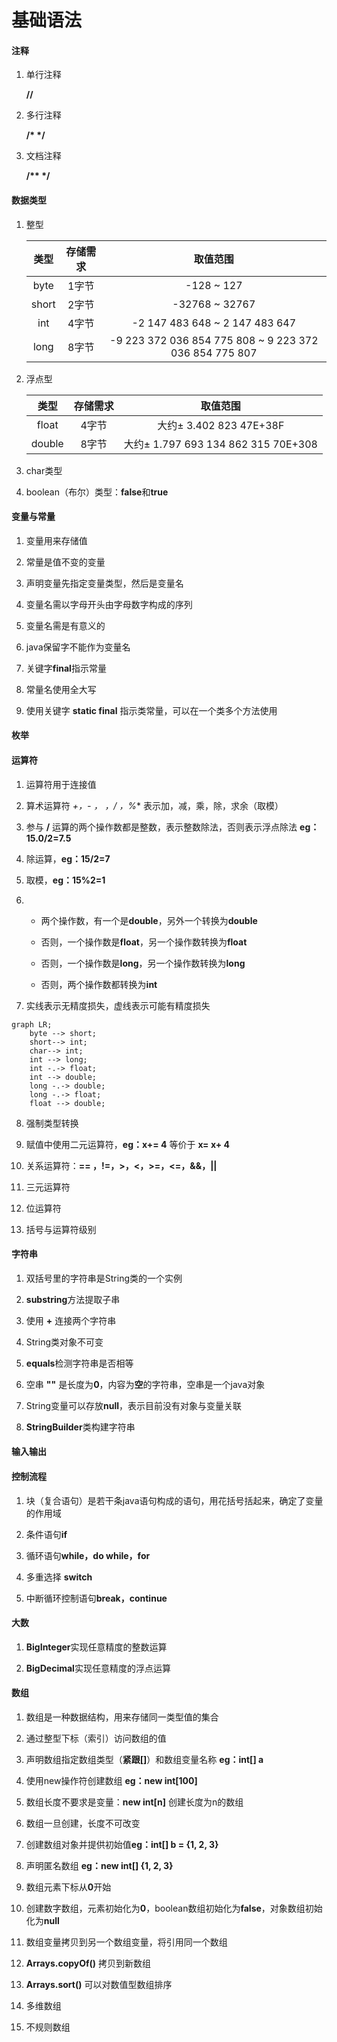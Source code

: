 # 基础语法

#### 注释

1. 单行注释 
   
   **//**

2. 多行注释
   
   **/\* \*/**

3. 文档注释
   
   **/\*\* \*/**

#### 数据类型

1. 整型
   
   | 类型    | 存储需求 | 取值范围                                                   |
   |:-----:|:----:|:------------------------------------------------------:|
   | byte  | 1字节  | -128 ~ 127                                             |
   | short | 2字节  | -32768 ~ 32767                                         |
   | int   | 4字节  | -2 147 483 648 ~ 2 147 483 647                         |
   | long  | 8字节  | -9 223 372 036 854 775 808 ~ 9 223 372 036 854 775 807 |

2. 浮点型
   
   | 类型     | 存储需求 | 取值范围                              |
   |:------:|:----:|:---------------------------------:|
   | float  | 4字节  | 大约± 3.402 823 47E+38F             |
   | double | 8字节  | 大约± 1.797 693 134 862 315 70E+308 |

3. char类型

4. boolean（布尔）类型：**false**和**true**

#### 变量与常量

1. 变量用来存储值

2. 常量是值不变的变量

3. 声明变量先指定变量类型，然后是变量名

4. 变量名需以字母开头由字母数字构成的序列

5. 变量名需是有意义的

6. java保留字不能作为变量名

7. 关键字**final**指示常量

8. 常量名使用全大写

9. 使用关键字 **static final** 指示类常量，可以在一个类多个方法使用

#### 枚举

#### 运算符

1. 运算符用于连接值

2. 算术运算符 **+，- ，* ，/ ，%** 表示加，减，乘，除，求余（取模）

3. 参与 **/** 运算的两个操作数都是整数，表示整数除法，否则表示浮点除法 **eg：15.0/2=7.5**

4. 除运算，**eg：15/2=7**

5. 取模，**eg：15%2=1**

6. - 两个操作数，有一个是**double**，另外一个转换为**double**
   
   - 否则，一个操作数是**float**，另一个操作数转换为**float**
   
   - 否则，一个操作数是**long**，另一个操作数转换为**long**
   
   - 否则，两个操作数都转换为**int**

7. 实线表示无精度损失，虚线表示可能有精度损失

```mermaid
graph LR;
    byte --> short;
    short--> int;
    char--> int;
    int --> long;
    int -.-> float;
    int --> double;
    long -.-> double;
    long -.-> float;
    float --> double; 
```

8. 强制类型转换

9. 赋值中使用二元运算符，**eg：x+= 4**  等价于 **x= x+ 4**

10. 关系运算符：**== ，!=，>，<，>=，<=，&&，||**

11. 三元运算符

12. 位运算符

13. 括号与运算符级别

#### 字符串

1. 双括号里的字符串是String类的一个实例

2. **substring**方法提取子串

3. 使用 **+** 连接两个字符串

4. String类对象不可变

5. **equals**检测字符串是否相等

6. 空串 **""** 是长度为**0**，内容为**空**的字符串，空串是一个java对象

7. String变量可以存放**null**，表示目前没有对象与变量关联

8. **StringBuilder**类构建字符串

#### 输入输出

#### 控制流程

1. 块（复合语句）是若干条java语句构成的语句，用花括号括起来，确定了变量的作用域

2. 条件语句**if**

3. 循环语句**while，do while，for**

4. 多重选择 **switch**

5. 中断循环控制语句**break，continue**

#### 大数

1. **BigInteger**实现任意精度的整数运算

2. **BigDecimal**实现任意精度的浮点运算

#### 数组

1. 数组是一种数据结构，用来存储同一类型值的集合

2. 通过整型下标（索引）访问数组的值

3. 声明数组指定数组类型（**紧跟[]**）和数组变量名称 **eg：int[] a**

4. 使用new操作符创建数组 **eg：new int[100]**

5. 数组长度不要求是变量：**new int[n]** 创建长度为n的数组

6. 数组一旦创建，长度不可改变

7. 创建数组对象并提供初始值**eg：int[] b = {1, 2, 3}**

8. 声明匿名数组 **eg：new int[] {1, 2, 3}**

9. 数组元素下标从**0**开始

10. 创建数字数组，元素初始化为**0**，boolean数组初始化为**false**，对象数组初始化为**null**

11. 数组变量拷贝到另一个数组变量，将引用同一个数组

12. **Arrays.copyOf()** 拷贝到新数组

13. **Arrays.sort()** 可以对数值型数组排序

14. 多维数组

15. 不规则数组
